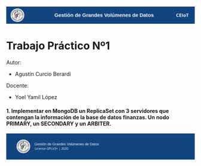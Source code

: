 ![header](doc/header.png)

# Trabajo Práctico Nº1

Autor:

* Agustín Curcio Berardi

Docente:

* Yoel Yamil López

#### 1. Implementar en MongoDB un ReplicaSet con 3 servidores que contengan la información de la base de datos finanzas. Un nodo PRIMARY, un SECONDARY y un ARBITER.



![footer](doc/footer.png)